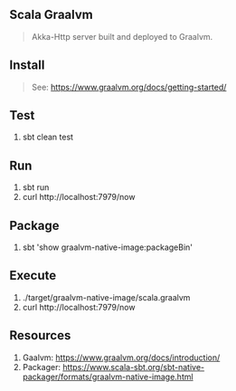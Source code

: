 Scala Graalvm
-------------
>Akka-Http server built and deployed to Graalvm.

Install
-------
>See: https://www.graalvm.org/docs/getting-started/

Test
----
1. sbt clean test

Run
---
1. sbt run
2. curl http://localhost:7979/now

Package
-------
1. sbt 'show graalvm-native-image:packageBin'

Execute
-------
1. ./target/graalvm-native-image/scala.graalvm
2. curl http://localhost:7979/now

Resources
---------
1. Gaalvm: https://www.graalvm.org/docs/introduction/
2. Packager: https://www.scala-sbt.org/sbt-native-packager/formats/graalvm-native-image.html
